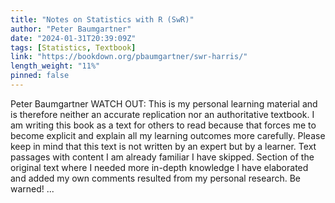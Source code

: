 ```yaml
---
title: "Notes on Statistics with R (SwR)"
author: "Peter Baumgartner"
date: "2024-01-31T20:39:09Z"
tags: [Statistics, Textbook]
link: "https://bookdown.org/pbaumgartner/swr-harris/"
length_weight: "11%"
pinned: false
---
```


Peter Baumgartner WATCH OUT: This is my personal learning material and is therefore neither an accurate replication nor an authoritative textbook. I am writing this book as a text for others to read because that forces me to become explicit and explain all my learning outcomes more carefully. Please keep in mind that this text is not written by an expert but by a learner. Text passages with content I am already familiar I have skipped. Section of the original text where I needed more in-depth knowledge I have elaborated and added my own comments resulted from my personal research. Be warned! ...
